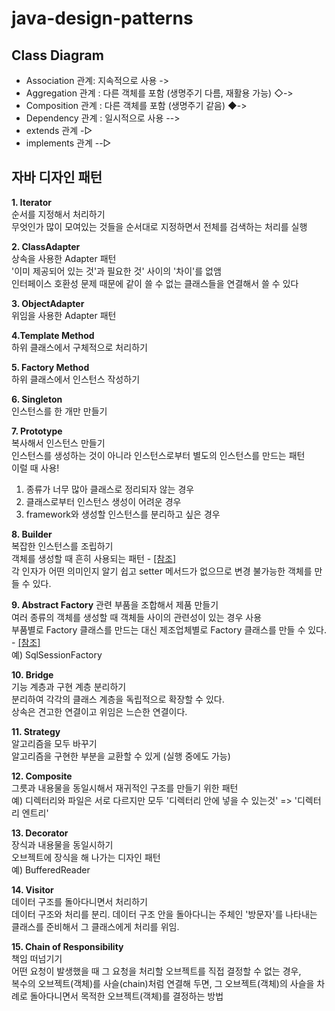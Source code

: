 # java-design-patterns

## Class Diagram
- Association 관계: 지속적으로 사용  ->
- Aggregation 관계 : 다른 객체를 포함 (생명주기 다름, 재활용 가능) ◇->
- Composition 관계 : 다른 객체를 포함 (생명주기 같음) ◆->
- Dependency 관계 : 일시적으로 사용 -->
- extends 관계 -▷
- implements 관계 --▷



## 자바 디자인 패턴
**1. Iterator**  
순서를 지정해서 처리하기  
무엇인가 많이 모여있는 것들을 순서대로 지정하면서 전체를 검색하는 처리를 실행
  
**2. ClassAdapter**  
상속을 사용한 Adapter 패턴  
'이미 제공되어 있는 것'과 필요한 것' 사이의 '차이'를 없앰  
인터페이스 호환성 문제 때문에 같이 쓸 수 없는 클래스들을 연결해서 쓸 수 있다

**3. ObjectAdapter**  
위임을 사용한 Adapter 패턴  

**4.Template Method**  
하위 클래스에서 구체적으로 처리하기

**5. Factory Method**  
하위 클래스에서 인스턴스 작성하기

**6. Singleton**  
인스턴스를 한 개만 만들기

**7. Prototype**  
복사해서 인스턴스 만들기  
인스턴스를 생성하는 것이 아니라 인스턴스로부터 별도의 인스턴스를 만드는 패턴  
이럴 때 사용!  
1) 종류가 너무 많아 클래스로 정리되자 않는 경우  
2) 클래스로부터 인스턴스 생성이 어려운 경우  
3) framework와 생성할 인스턴스를 분리하고 싶은 경우


**8. Builder**  
복잡한 인스턴스를 조립하기  
객체를 생성할 때 흔히 사용되는 패턴 - [[참조]](https://johngrib.github.io/wiki/builder-pattern/)  
각 인자가 어떤 의미인지 알기 쉽고 setter 메서드가 없으므로 변경 불가능한 객체를 만들 수 있다.

**9. Abstract Factory**
관련 부품을 조합해서 제품 만들기  
여러 종류의 객체를 생성할 때 객체들 사이의 관련성이 있는 경우 사용  
부품별로 Factory 클래스를 만드는 대신 제조업체별로 Factory 클래스를 만들 수 있다. - [[참조]](https://gmlwjd9405.github.io/2018/08/08/abstract-factory-pattern.html)  
예) SqlSessionFactory

**10. Bridge**  
기능 계층과 구현 계층 분리하기  
분리하여 각각의 클래스 계층을 독립적으로 확장할 수 있다.  
상속은 견고한 연결이고 위임은 느슨한 연결이다.  

**11. Strategy**  
알고리즘을 모두 바꾸기  
알고리즘을 구현한 부분을 교환할 수 있게 (실행 중에도 가능)

**12. Composite**  
그릇과 내용물을 동일시해서 재귀적인 구조를 만들기 위한 패턴  
예) 디렉터리와 파일은 서로 다르지만 모두 '디렉터리 안에 넣을 수 있는것' => '디렉터리 엔트리'

**13. Decorator**  
장식과 내용물을 동일시하기  
오브젝트에 장식을 해 나가는 디자인 패턴  
예) BufferedReader

**14. Visitor**  
데이터 구조를 돌아다니면서 처리하기  
데이터 구조와 처리를 분리. 데이터 구조 안을 돌아다니는 주체인 '방문자'를 나타내는 
클래스를 준비해서 그 클래스에게 처리를 위임.

**15. Chain of Responsibility**  
책임 떠넘기기  
어떤 요청이 발생했을 때 그 요청을 처리할 오브젝트를 직접 결정할 수 없는 경우,  
복수의 오브젝트(객체)를 사슬(chain)처럼 연결해 두면, 그 오브젝트(객체)의
사슬을 차례로 돌아다니면서 목적한 오브젝트(객체)를 결정하는 방법 

